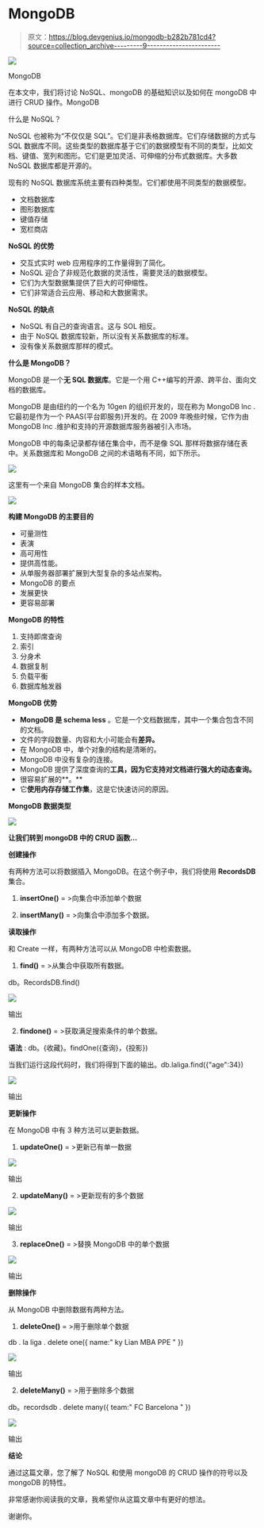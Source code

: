 # MongoDB

> 原文：<https://blog.devgenius.io/mongodb-b282b781cd4?source=collection_archive---------9----------------------->

![](img/f5baea983b78408c8a6e1707089d71df.png)

MongoDB

在本文中，我们将讨论 NoSQL、mongoDB 的基础知识以及如何在 mongoDB 中进行 CRUD 操作。MongoDB

什么是 NoSQL？

NoSQL 也被称为“不仅仅是 SQL”。它们是非表格数据库。它们存储数据的方式与 SQL 数据库不同。这些类型的数据库基于它们的数据模型有不同的类型，比如文档、键值、宽列和图形。它们是更加灵活、可伸缩的分布式数据库。大多数 NoSQL 数据库都是开源的。

现有的 NoSQL 数据库系统主要有四种类型。它们都使用不同类型的数据模型。

*   文档数据库
*   图形数据库
*   键值存储
*   宽栏商店

**NoSQL 的优势**

*   交互式实时 web 应用程序的工作量得到了简化。
*   NoSQL 迎合了非规范化数据的灵活性，需要灵活的数据模型。
*   它们为大型数据集提供了巨大的可伸缩性。
*   它们非常适合云应用、移动和大数据需求。

**NoSQL 的缺点**

*   NoSQL 有自己的查询语言。这与 SOL 相反。
*   由于 NoSQL 数据库较新，所以没有关系数据库的标准。
*   没有像关系数据库那样的模式。

**什么是 MongoDB？**

MongoDB 是一个**无 SQL 数据库**。它是一个用 C++编写的开源、跨平台、面向文档的数据库。

MongoDB 是由纽约的一个名为 10gen 的组织开发的，现在称为 MongoDB Inc .它最初是作为一个 PAAS(平台即服务)开发的。在 2009 年晚些时候，它作为由 MongoDB Inc .维护和支持的开源数据库服务器被引入市场。

MongoDB 中的每条记录都存储在集合中，而不是像 SQL 那样将数据存储在表中。关系数据库和 MongoDB 之间的术语略有不同，如下所示。

![](img/50c4a1cf243ff01f7838153e428a26c1.png)

这里有一个来自 MongoDB 集合的样本文档。

![](img/73ab6ba4401b61c5be1faa72753e499b.png)

**构建 MongoDB 的主要目的**

*   可量测性
*   表演
*   高可用性
*   提供高性能。
*   从单服务器部署扩展到大型复杂的多站点架构。
*   MongoDB 的要点
*   发展更快
*   更容易部署

**MongoDB 的特性**

1.  支持即席查询
2.  索引
3.  分身术
4.  数据复制
5.  负载平衡
6.  数据库触发器

**MongoDB 优势**

*   **MongoDB 是 schema less** 。它是一个文档数据库，其中一个集合包含不同的文档。
*   文件的字段数量、内容和大小可能会有**差异。**
*   在 MongoDB 中，单个对象的结构是清晰的。
*   MongoDB 中没有复杂的连接。
*   MongoDB 提供了深度查询的**工具，因为它支持对文档进行强大的动态查询。**
*   很容易扩展的**。**
*   它**使用内存存储工作集**，这是它快速访问的原因。

**MongoDB 数据类型**

![](img/454e56462f9bfa4124a2b4110f98b60e.png)

**让我们转到 mongoDB 中的 CRUD 函数…**

**创建操作**

有两种方法可以将数据插入 MongoDB。在这个例子中，我们将使用 **RecordsDB** 集合。

1.  **insertOne()** = >向集合中添加单个数据

2. **insertMany()** = >向集合中添加多个数据。

**读取操作**

和 Create 一样，有两种方法可以从 MongoDB 中检索数据。

1.  **find()** = >从集合中获取所有数据。

db。RecordsDB.find()

![](img/8c211fe22254e3a0ad8ed414816bdc20.png)

输出

2. **findone()** = >获取满足搜索条件的单个数据。

**语法** : db。{收藏}。findOne({查询}，{投影})

当我们运行这段代码时，我们将得到下面的输出。db.laliga.find({"age":34})

![](img/ea1bffc338aeec4f43b08586e7333176.png)

输出

**更新操作**

在 MongoDB 中有 3 种方法可以更新数据。

1.  **updateOne()** = >更新已有单一数据

![](img/9e3a79ab5da69add54b2421d2e90ef89.png)

输出

2. **updateMany()** = >更新现有的多个数据

![](img/59984b93fffcc177840890a0f9eb7f68.png)

输出

3. **replaceOne()** = >替换 MongoDB 中的单个数据

![](img/47a82b9f72008d88bdda355c8117fa9c.png)

输出

**删除操作**

从 MongoDB 中删除数据有两种方法。

1.  **deleteOne()** = >用于删除单个数据

db . la liga . delete one({ name:" ky Lian MBA PPE " })

![](img/8c9d2885cd6f8e5da8157cd2d41f943e.png)

输出

2. **deleteMany()** = >用于删除多个数据

db。recordsdb . delete many({ team:" FC Barcelona " })

![](img/cee6ae17869ac9822fdb9f74aa379d7a.png)

输出

**结论**

通过这篇文章，您了解了 NoSQL 和使用 mongoDB 的 CRUD 操作的符号以及 mongoDB 的特性。

非常感谢你阅读我的文章，我希望你从这篇文章中有更好的想法。

谢谢你。